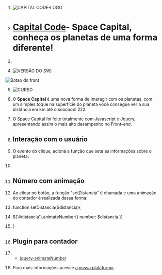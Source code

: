 
1.  ![CAPITAL CODE-LOGO](https://i.imgur.com/v1gbp9c.jpg)
  

2.  # [Capital Code]([https://capitalcode.com.br](https://capitalcode.com.br/))- Space Capital, conheça os planetas de uma forma diferente! #
    

3.    
    
4.  ![VERSÃO DO SW](http://img.shields.io/badge/Spacel%20Capital--%20version-v.1.1.7-blue.svg))
    
![Botao do front](https://img.shields.io/badge/Front-WEB-blue.svg)


5.  ![CURSO](https://img.shields.io/badge/Curso-01-orange.svg)

    

6.  O **Space  Capital**  é uma nova forma de interagir com os planetas, com um simples toque na superfície do planeta você consegue ver a sua distância em km até o sooooool 222.
    

7.  O Space  Capital foi feito totalmente com Javascript e Jquery, apresentando assim o mais alto desempenho no  Front-end.
    

8.  ## Interação com o usuário
    

9.  O evento do clique, aciona a função que seta as informações sobre o planeta:
    

10.  <div class="planet p-1" onclick="setDistancia('90')">
    

11.  ## Número com animação
    

12.  Ao clicar no botão, a função "setDistancia"  é chamada e uma animação do contador é realizada dessa forma:
    

13.  function setDistancia($distancia){  
    
14.  $('#distancia').animateNumber({ number: $distancia })  
    
15.  }
    

16.  ## Plugin para contador
    

17.  -  [jquery-animateNumber](https://[github.com/aishek/jquery-animateNumber](http://github.com/aishek/jquery-animateNumber))  
    

18.  Para mais informações acesse [a nossa plataforma](https://capitalcode.com.br).
